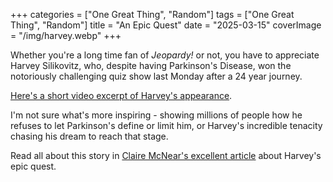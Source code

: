 +++
categories = ["One Great Thing", "Random"]
tags = ["One Great Thing", "Random"]
title = "An Epic Quest"
date = "2025-03-15"
coverImage = "/img/harvey.webp"
+++

Whether you're a long time fan of *Jeopardy!* or not, you have to appreciate Harvey Silikovitz, who, despite having Parkinson's Disease, won the notoriously challenging quiz show last Monday after a 24 year journey.

<!--more-->

<a target="_blank" href="https://x.com/Jeopardy/status/1899143292069322949?ref_src=twsrc%5Etfw%7Ctwcamp%5Etweetembed%7Ctwterm%5E1899143292069322949%7Ctwgr%5Ef79ec19efea330c2ba6d008bb6e485b125402136%7Ctwcon%5Es1_&ref_url=https%3A%2F%2Fwww.theringer.com%2F2025%2F03%2F11%2Ftv%2Fharvey-silikovitz-jeopardy-win-24-years-in-the-making">Here's a short video excerpt of Harvey's appearance</a>.

I'm not sure what's more inspiring - showing millions of people how he refuses to let Parkinson's define or limit him, or Harvey's incredible tenacity chasing his dream to reach that stage.

Read all about this story in <a target="_blank" href="https://www.theringer.com/2025/03/11/tv/harvey-silikovitz-jeopardy-win-24-years-in-the-making">Claire McNear's excellent article</a> about Harvey's epic quest.
